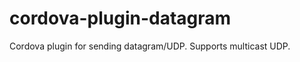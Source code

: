 cordova-plugin-datagram
=======================

Cordova plugin for sending datagram/UDP. Supports multicast UDP.

